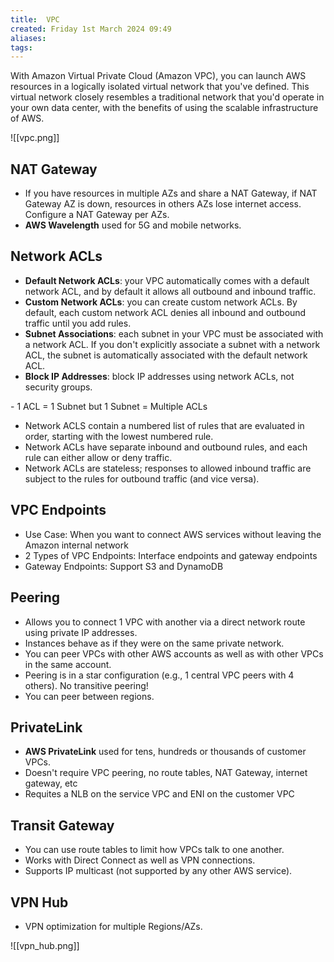 ```yaml
---
title:  VPC
created: Friday 1st March 2024 09:49
aliases: 
tags: 
---
```

With Amazon Virtual Private Cloud (Amazon VPC), you can launch AWS resources in a logically isolated virtual network that you've defined. This virtual network closely resembles a traditional network that you'd operate in your own data center, with the benefits of using the scalable infrastructure of AWS.

![[vpc.png]]

## NAT Gateway

- If you have resources in multiple AZs and share a NAT Gateway, if NAT Gateway AZ is down, resources in others AZs lose internet access. Configure a NAT Gateway per AZs.
- **AWS Wavelength** used for 5G and mobile networks.
## Network ACLs

- **Default Network ACLs**: your VPC automatically comes with a default network ACL, and by default it allows all outbound and inbound traffic.
- **Custom Network ACLs**: you can create custom network ACLs. By default, each custom network ACL denies all inbound and outbound traffic until you add rules.
- **Subnet Associations**: each subnet in your VPC must be associated with a network ACL. If you don't explicitly associate a subnet with a network ACL, the subnet is automatically associated with the default network ACL.
- **Block IP Addresses**: block IP addresses using network ACLs, not security groups.

﻿- 1 ACL = 1 Subnet but 1 Subnet = Multiple ACLs
- Network ACLS contain a numbered list of rules that are evaluated in order, starting with the lowest numbered rule.
- Network ACLs have separate inbound and outbound rules, and each rule can either allow or deny traffic.
- Network ACLs are stateless; responses to allowed inbound traffic are subject to the rules for outbound traffic (and vice versa).
## VPC Endpoints

- Use Case: When you want to connect AWS services without leaving the Amazon internal network
- 2 Types of VPC Endpoints: Interface endpoints and gateway endpoints
- Gateway Endpoints: Support S3 and DynamoDB
## Peering

- Allows you to connect 1 VPC with another via a direct network route using private IP addresses.
- Instances behave as if they were on the same private network.
- You can peer VPCs with other AWS accounts as well as with other VPCs in the same account.
- Peering is in a star configuration (e.g., 1 central VPC peers with 4 others). No transitive peering!
- You can peer between regions.
## PrivateLink

- **AWS PrivateLink** used for tens, hundreds or thousands of customer VPCs.
- Doesn't require VPC peering, no route tables, NAT Gateway, internet gateway, etc
- Requites a NLB on the service VPC and ENI on the customer VPC
## Transit Gateway

- You can use route tables to limit how VPCs talk to one another.
- Works with Direct Connect as well as VPN connections.
- Supports IP multicast (not supported by any other AWS service).
## VPN Hub

- VPN optimization for multiple Regions/AZs.

![[vpn_hub.png]]